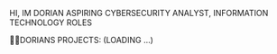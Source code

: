 HI, IM DORIAN
ASPIRING CYBERSECURITY ANALYST, INFORMATION TECHNOLOGY ROLES



👨‍💻DORIANS PROJECTS: (LOADING ...)


